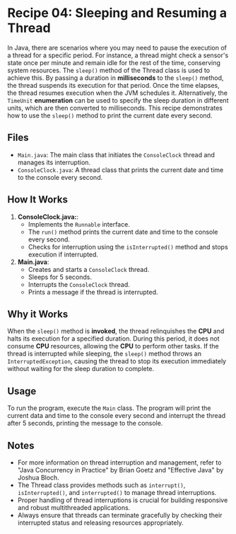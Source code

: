 # Recipe 04: Sleeping and Resuming a Thread
In Java, there are scenarios where you may need to pause the execution of a thread for a specific period. 
For instance, a thread might check a sensor's state once per minute and remain idle for the rest of the time, conserving system resources. 
The `sleep()` method of the Thread class is used to achieve this. 
By passing a duration in **milliseconds** to the `sleep()` method, 
the thread suspends its execution for that period. 
Once the time elapses, the thread resumes execution when the JVM schedules it. 
Alternatively, the `TimeUnit` **enumeration** can be used to specify the sleep duration in different units, which are then converted to milliseconds.
This recipe demonstrates how to use the `sleep()` method to print the current date every second.

## Files

- `Main.java`: The main class that initiates the `ConsoleClock` thread and manages its interruption.
- `ConsoleClock.java`: A thread class that prints the current date and time to the console every second.

## How It Works

1. **ConsoleClock.java:**:
    - Implements the `Runnable` interface.
    - The `run()` method prints the current date and time to the console every second.
    - Checks for interruption using the `isInterrupted()` method and stops execution if interrupted.
2. **Main.java**:
    - Creates and starts a `ConsoleClock` thread.
    - Sleeps for 5 seconds.
    - Interrupts the `ConsoleClock` thread.
    - Prints a message if the thread is interrupted.

## Why it Works
When the `sleep()` method is **invoked**, the thread relinquishes the **CPU** and halts its execution for a specified duration.
During this period, it does not consume **CPU** resources, allowing the **CPU** to perform other tasks. 
If the thread is interrupted while sleeping, the `sleep()` method throws an `InterruptedException`,
causing the thread to stop its execution immediately without waiting for the sleep duration to complete.

## Usage
To run the program, execute the `Main` class. The program will print the current data and time to the console every second and interrupt the thread after 5 seconds, 
printing the message to the console.

## Notes
- For more information on thread interruption and management, refer to "Java Concurrency in Practice" by Brian Goetz and "Effective Java" by Joshua Bloch.
- The Thread class provides methods such as `interrupt()`, `isInterrupted()`, and `interrupted()` to manage thread interruptions.
- Proper handling of thread interruptions is crucial for building responsive and robust multithreaded applications.
- Always ensure that threads can terminate gracefully by checking their interrupted status and releasing resources appropriately.